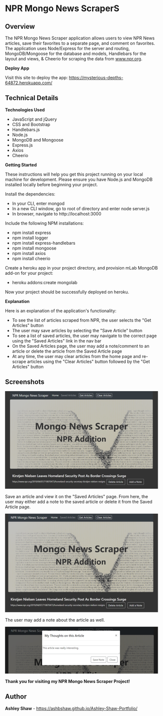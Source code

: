 # **NPR Mongo News Scraper**S

## **Overview**
The NPR Mongo News Scraper application allows users to view NPR News articles, save their favorites to a separate page, and comment on favorites. The application uses Node/Express for the server and routing, MongoDB/Mongoose for the database and models, Handlebars for the layout and views, & Cheerio for scraping the data from www.npr.org.

**Deploy App**

Visit this site to deploy the app: https://mysterious-depths-64872.herokuapp.com/


## **Technical Details**
**Technologies Used**

- JavaScript and jQuery
- CSS and Bootstrap
- Handlebars.js
- Node.js
- MongoDB and Mongoose
- Express.js
- Axios
- Cheerio 

**Getting Started**

These instructions will help you get this project running on your local machine for development. Please ensure you have Node.js and MongoDB installed locally before beginning your project. 

Install the dependencies:
- In your CLI, enter mongod
- In a new CLI window, go to root of directory and enter node server.js
- In browser, navigate to http://localhost:3000

Include the following NPM installations:
- npm install express
- npm install logger
- npm install express-handlebars
- npm install mongoose
- npm install axios
- npm install cheerio

Create a heroku app in your project directory, and provision mLab MongoDB add-on for your project:
- heroku addons:create mongolab

Now your project should be successfully deployed on heroku.

**Explanation**

Here is an explanation of the application's functionality:

- To see the list of articles scraped from NPR, the user selects the "Get Articles" button
- The user may save articles by selecting the "Save Article" button
- To see a list of saved articles, the user may navigate to the correct page using the "Saved Articles" link in the nav bar
- On the Saved Articles page, the user may add a note/comment to an article or delete the article from the Saved Article page
- At any time, the user may clear articles from the home page and re-scrape articles using the "Clear Articles" button followed by the "Get Articles" button

## **Screenshots**

![Home](/public/assets/images/mongo-newsscraper.png)

Save an article and view it on the "Saved Articles" page. From here, the user may either add a note to the saved article or delete it from the Saved Article page.

![Saved](/public/assets/images/saved.png)

The user may add a note about the article as well.

![Note](/public/assets/images/note.png)

**Thank you for visiting my NPR Mongo News Scraper Project!**

## **Author**

**Ashley Shaw** - https://ashbshaw.github.io/Ashley-Shaw-Portfolio/